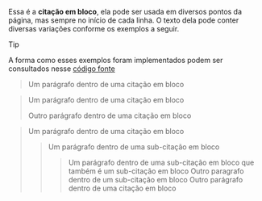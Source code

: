 Essa é a **citação em bloco**, ela pode ser usada em diversos pontos da página, mas sempre no início de cada linha. O texto dela pode conter diversas variações conforme os exemplos a seguir.

>[!TIP]
>A forma como esses exemplos foram implementados podem ser consultados nesse [código fonte](https://github.com/eportella/markdown-to-html-builder/tree/main/blockquote/README.md?plain=1)

> Um parágrafo dentro de uma citação em bloco

> Um parágrafo dentro de uma citação em bloco
>
> Outro parágrafo dentro de uma citação em bloco

> Um parágrafo dentro de uma citação em bloco
>> Um parágrafo dentro de uma sub-citação em bloco
>>> Um parágrafo dentro de uma sub-citação em bloco que também é um sub-citação em bloco
>> Outro paragrafo dentro de um sub-citação em bloco
> Outro parágrafo dentro de uma citação em bloco
